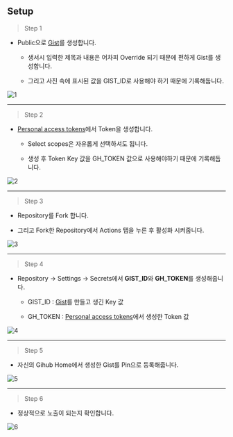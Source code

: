 

## Setup

> Step 1

* Public으로 [Gist](https://gist.github.com/)를 생성합니다. 

    - 생서시 입력한 제목과 내용은 어차피 Override 되기 때문에 편하게 Gist를 생성합니다.

    - 그리고 사진 속에 표시된 값을 GIST_ID로 사용해야 하기 때문에 기록해둡니다.
    
![1](https://user-images.githubusercontent.com/18522341/80913341-deb4ad80-8d7e-11ea-9417-49a901680143.jpg)

---

> Step 2

* [Personal access tokens](https://github.com/settings/tokens/new)에서 Token을 생성합니다.

    - Select scopes은 자유롭게 선택하셔도 됩니다.

    - 생성 후 Token Key 값을 GH_TOKEN 값으로 사용해야하기 때문에 기록해둡니다.
    
![2](https://user-images.githubusercontent.com/18522341/80913346-e411f800-8d7e-11ea-9f60-f1415a8228db.jpg)

---

> Step 3

* Repository를 Fork 합니다.

* 그리고 Fork한 Repository에서 Actions 탭을 누른 후 활성화 시켜줍니다.

![3](https://user-images.githubusercontent.com/18522341/80913443-9d70cd80-8d7f-11ea-86b6-cb6416c7ad33.jpg)

---

> Step 4

* Repository -> Settings -> Secrets에서 **GIST_ID**와 **GH_TOKEN**를 생성해줍니다.

    - GIST_ID : [Gist](https://gist.github.com/)를 만들고 생긴 Key 값

    - GH_TOKEN : [Personal access tokens](https://github.com/settings/tokens/new)에서 생성한 Token 값
    
    
![4](https://user-images.githubusercontent.com/18522341/80913347-e5dbbb80-8d7e-11ea-820d-e1f09d9a84d9.jpg)

---

> Step 5

* 자신의 Gihub Home에서 생성한 Gist를 Pin으로 등록해줍니다.

![5](https://user-images.githubusercontent.com/18522341/80913348-e70ce880-8d7e-11ea-8823-e13684a85432.jpg)

---

> Step 6

* 정상적으로 노출이 되는지 확인합니다.

![6](https://user-images.githubusercontent.com/18522341/80913421-73b7a680-8d7f-11ea-984c-3824292646f6.jpg)

